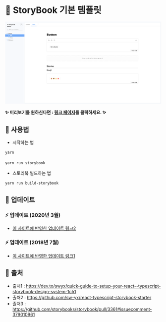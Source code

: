 # 🔖 StoryBook 기본 템플릿
<img src="https://raw.githubusercontent.com/light9639/React-Ts-StoryBook-starter/main/light9639.github.io_React-Ts-StoryBook-starter__path%3D_docs_button--text.png" alt="StoryBook"/>

**:sparkles: 미리보기를 원하신다면 : <a href="https://light9639.github.io/React-Ts-StoryBook-starter/">링크 페이지</a>를 클릭하세요. :sparkles:**

## **:rocket: 사용법**

- 시작하는 법
```bash
yarn

yarn run storybook
```

- 스토리북 빌드하는 법
```bash
yarn run build-storybook
```

## **📡 업데이트**
### **:zap: 업데이트 (2020년 3월)**
- [이 사이트에 반영한 업데이트 링크2](https://github.com/sw-yx/react-typescript-storybook-starter/pull/4)

### **:zap: 업데이트 (2018년 7월)**
- [이 사이트에 반영한 업데이트 링크1](https://github.com/sw-yx/react-typescript-storybook-starter/pull/1)

## **:paperclip: 출처**
- 출처1 : https://dev.to/swyx/quick-guide-to-setup-your-react--typescript-storybook-design-system-1c51
- 출처2 : https://github.com/sw-yx/react-typescript-storybook-starter
- 출처3 : https://github.com/storybooks/storybook/pull/3361#issuecomment-379010961
